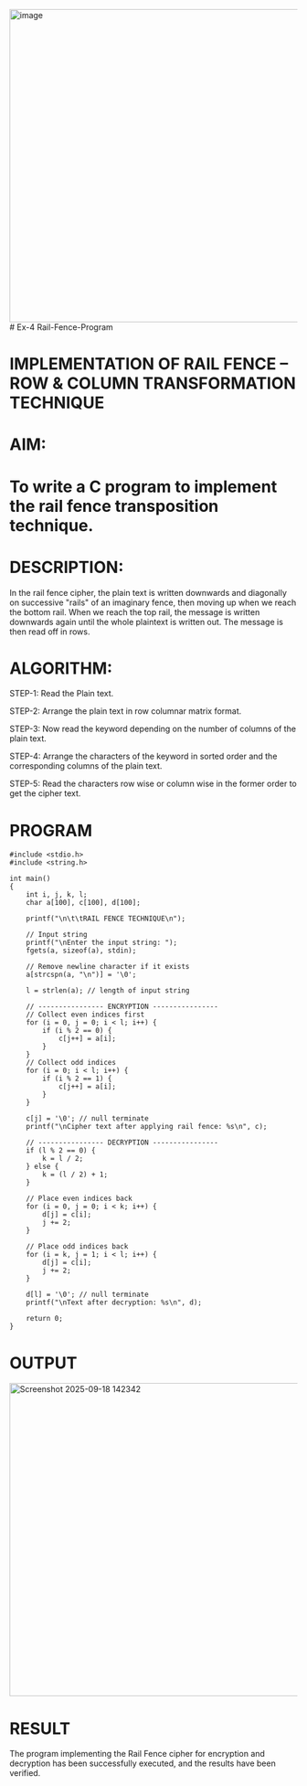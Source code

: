 <img width="998" height="548" alt="image" src="https://github.com/user-attachments/assets/70b51aa5-f435-4831-b9c6-4fd0ef33a112" /># Ex-4 Rail-Fence-Program

# IMPLEMENTATION OF RAIL FENCE – ROW & COLUMN TRANSFORMATION TECHNIQUE

# AIM:

# To write a C program to implement the rail fence transposition technique.

# DESCRIPTION:

In the rail fence cipher, the plain text is written downwards and diagonally on successive "rails" of an imaginary fence, then moving up when we reach the bottom rail. When we reach the top rail, the message is written downwards again until the whole plaintext is written out. The message is then read off in rows.

# ALGORITHM:

STEP-1: Read the Plain text.

STEP-2: Arrange the plain text in row columnar matrix format.

STEP-3: Now read the keyword depending on the number of columns of the plain text.

STEP-4: Arrange the characters of the keyword in sorted order and the corresponding columns of the plain text.

STEP-5: Read the characters row wise or column wise in the former order to get the cipher text.

# PROGRAM
```
#include <stdio.h>
#include <string.h>

int main() 
{
    int i, j, k, l;
    char a[100], c[100], d[100];

    printf("\n\t\tRAIL FENCE TECHNIQUE\n");

    // Input string
    printf("\nEnter the input string: ");
    fgets(a, sizeof(a), stdin);

    // Remove newline character if it exists
    a[strcspn(a, "\n")] = '\0';

    l = strlen(a); // length of input string

    // ---------------- ENCRYPTION ----------------
    // Collect even indices first
    for (i = 0, j = 0; i < l; i++) {
        if (i % 2 == 0) {
            c[j++] = a[i];
        }
    }
    // Collect odd indices
    for (i = 0; i < l; i++) {
        if (i % 2 == 1) {
            c[j++] = a[i];
        }
    }

    c[j] = '\0'; // null terminate
    printf("\nCipher text after applying rail fence: %s\n", c);

    // ---------------- DECRYPTION ----------------
    if (l % 2 == 0) {
        k = l / 2;
    } else {
        k = (l / 2) + 1;
    }

    // Place even indices back
    for (i = 0, j = 0; i < k; i++) {
        d[j] = c[i];
        j += 2;
    }

    // Place odd indices back
    for (i = k, j = 1; i < l; i++) {
        d[j] = c[i];
        j += 2;
    }

    d[l] = '\0'; // null terminate
    printf("\nText after decryption: %s\n", d);

    return 0;
}

```
# OUTPUT

<img width="998" height="548" alt="Screenshot 2025-09-18 142342" src="https://github.com/user-attachments/assets/dae9065c-e185-445a-b75e-c0ce40b0dc6f" />


# RESULT

The program implementing the Rail Fence cipher for encryption and decryption has been 
successfully executed, and the results have been verified.
